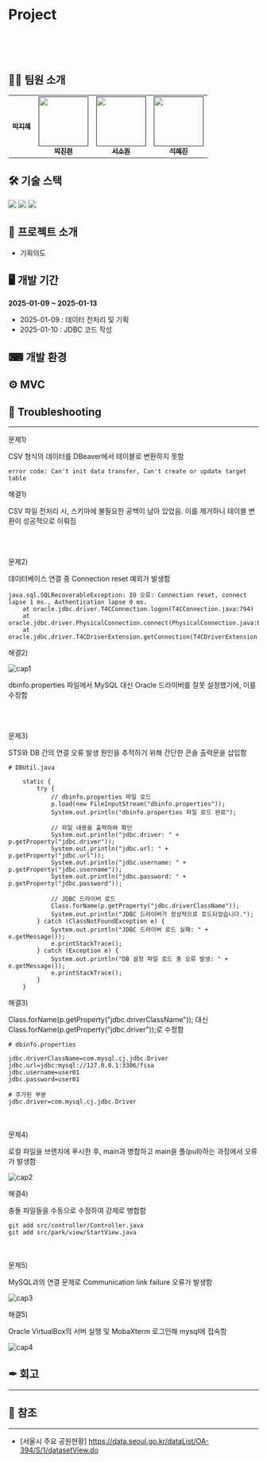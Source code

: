 # Project<br/><br/><br/>
 


## 🤸‍♀️ 팀원 소개

<table>
  <tbody>
    <tr>
      <td align="center"><a href=""><img src="width="100px;" alt=""/><br /><sub><b> 박지혜<https://github.com/parkjhhh> </b></sub></a><br /></td>
      <td align="center"><a href=""><img src="" width="100px;" alt=""/><br /><sub><b> 박진현<https://github.com/jinhyunpark929> </b></sub></a><br /></td>
      <td align="center"><a href=""><img src="" width="100px;" alt=""/><br /><sub><b> 서소원<https://github.com/PleaseErwin> </b></sub></a><br /></td>
      <td align="center"><a href=""><img src="" width="100px;" alt=""/><br /><sub><b> 석혜진<https://github.com/HyeJinSeok> </b></sub></a><br /></td>
  </tbody>
</table>


## 🛠 기술 스택

<img src="https://img.shields.io/badge/java-007396?style=for-the-badge&logo=java&logoColor=white"> <img src="https://img.shields.io/badge/mysql-4479A1?style=for-the-badge&logo=mysql&logoColor=white"> <img src="https://img.shields.io/badge/linux-FCC624?style=for-the-badge&logo=linux&logoColor=black">


## 📢 프로젝트 소개
+ 기획의도


## 🖥 개발 기간


**2025-01-09 ~ 2025-01-13**
+ 2025-01-09 : 데이터 전처리 및 기획
+ 2025-01-10 : JDBC 코드 작성

## ⌨ 개발 환경



## ⚙ MVC


## 🔫 Troubleshooting
---
문제1) 

CSV 형식의 데이터를 DBeaver에서 테이블로 변환하지 못함

```
error code: Can't init data transfer, Can't create or update target table
```

해결1)

CSV 파일 전처리 시, 스키마에 불필요한 공백이 남아 있었음. 이를 제거하니 테이블 변환이 성공적으로 이뤄짐

<br/><br/>

문제2)

데이터베이스 연결 중 Connection reset 예외가 발생함

```
java.sql.SQLRecoverableException: IO 오류: Connection reset, connect lapse 1 ms., Authentication lapse 0 ms.
    at oracle.jdbc.driver.T4CConnection.logon(T4CConnection.java:794)
    at oracle.jdbc.driver.PhysicalConnection.connect(PhysicalConnection.java:688)
    at oracle.jdbc.driver.T4CDriverExtension.getConnection(T4CDriverExtension.java:39)
``` 

해결2)

![cap1](https://github.com/user-attachments/assets/14f82218-412e-4c20-9e12-f1be0779d8f2)

dbinfo.properties 파일에서 MySQL 대신 Oracle 드라이버를 잘못 설정했기에, 이를 수정함 

 <br/><br/>

문제3)

STS와 DB 간의 연결 오류 발생 원인을 추적하기 위해 간단한 콘솔 출력문을 삽입함

```
# DBUtil.java

    static {
        try {
            // dbinfo.properties 파일 로드
            p.load(new FileInputStream("dbinfo.properties"));
            System.out.println("dbinfo.properties 파일 로드 완료");

            // 파일 내용을 출력하여 확인
            System.out.println("jdbc.driver: " + p.getProperty("jdbc.driver"));
            System.out.println("jdbc.url: " + p.getProperty("jdbc.url"));
            System.out.println("jdbc.username: " + p.getProperty("jdbc.username"));
            System.out.println("jdbc.password: " + p.getProperty("jdbc.password"));

            // JDBC 드라이버 로드
            Class.forName(p.getProperty("jdbc.driverClassName"));
            System.out.println("JDBC 드라이버가 정상적으로 로드되었습니다.");
        } catch (ClassNotFoundException e) {
            System.out.println("JDBC 드라이버 로드 실패: " + e.getMessage());
            e.printStackTrace();
        } catch (Exception e) {
            System.out.println("DB 설정 파일 로드 중 오류 발생: " + e.getMessage());
            e.printStackTrace();
        }
    }
```

해결3)

Class.forName(p.getProperty("jdbc.driverClassName")); 대신 Class.forName(p.getProperty("jdbc.driver"));로 수정함

```
# dbinfo.properties

jdbc.driverClassName=com.mysql.cj.jdbc.Driver
jdbc.url=jdbc:mysql://127.0.0.1:3306/fisa
jdbc.username=user01
jdbc.password=user01

# 추가된 부분 
jdbc.driver=com.mysql.cj.jdbc.Driver
```

 <br/><br/>
문제4)

로컬 파일을 브랜치에 푸시한 후, main과 병합하고 main을 풀(pull)하는 과정에서 오류가 발생함

![cap2](https://github.com/user-attachments/assets/d27c8779-8090-437a-bfb9-c81c4fd1e628)

해결4)

충돌 파일들을 수동으로 수정하여 강제로 병합함

```
git add src/controller/Controller.java
git add src/park/view/StartView.java
```

 <br/><br/>
 문제5)

MySQL과의 연결 문제로 Communication link failure 오류가 발생함

![cap3](https://github.com/user-attachments/assets/aacb6750-13a2-412b-8d85-b1a71699271f)

해결5)

Oracle VirtualBox의 서버 실행 및 MobaXterm 로그인해 mysql에 접속함

![cap4](https://github.com/user-attachments/assets/029b1b3e-051d-4423-bb6c-9d49ff3356fa)


## ✒ 회고
---


## 📑 참조
---
+ [서울시 주요 공원현황] <https://data.seoul.go.kr/dataList/OA-394/S/1/datasetView.do>


